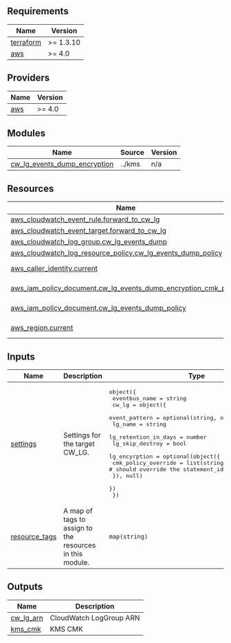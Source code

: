 <!-- BEGIN_TF_DOCS -->
## Requirements

| Name | Version |
|------|---------|
| <a name="requirement_terraform"></a> [terraform](#requirement\_terraform) | >= 1.3.10 |
| <a name="requirement_aws"></a> [aws](#requirement\_aws) | >= 4.0 |

## Providers

| Name | Version |
|------|---------|
| <a name="provider_aws"></a> [aws](#provider\_aws) | >= 4.0 |

## Modules

| Name | Source | Version |
|------|--------|---------|
| <a name="module_cw_lg_events_dump_encryption"></a> [cw\_lg\_events\_dump\_encryption](#module\_cw\_lg\_events\_dump\_encryption) | ../kms | n/a |

## Resources

| Name | Type |
|------|------|
| [aws_cloudwatch_event_rule.forward_to_cw_lg](https://registry.terraform.io/providers/hashicorp/aws/latest/docs/resources/cloudwatch_event_rule) | resource |
| [aws_cloudwatch_event_target.forward_to_cw_lg](https://registry.terraform.io/providers/hashicorp/aws/latest/docs/resources/cloudwatch_event_target) | resource |
| [aws_cloudwatch_log_group.cw_lg_events_dump](https://registry.terraform.io/providers/hashicorp/aws/latest/docs/resources/cloudwatch_log_group) | resource |
| [aws_cloudwatch_log_resource_policy.cw_lg_events_dump_policy](https://registry.terraform.io/providers/hashicorp/aws/latest/docs/resources/cloudwatch_log_resource_policy) | resource |
| [aws_caller_identity.current](https://registry.terraform.io/providers/hashicorp/aws/latest/docs/data-sources/caller_identity) | data source |
| [aws_iam_policy_document.cw_lg_events_dump_encryption_cmk_policy](https://registry.terraform.io/providers/hashicorp/aws/latest/docs/data-sources/iam_policy_document) | data source |
| [aws_iam_policy_document.cw_lg_events_dump_policy](https://registry.terraform.io/providers/hashicorp/aws/latest/docs/data-sources/iam_policy_document) | data source |
| [aws_region.current](https://registry.terraform.io/providers/hashicorp/aws/latest/docs/data-sources/region) | data source |

## Inputs

| Name | Description | Type | Default | Required |
|------|-------------|------|---------|:--------:|
| <a name="input_settings"></a> [settings](#input\_settings) | Settings for the target CW\_LG. | <pre>object({<br>    eventbus_name = string<br>    cw_lg = object({<br>      event_pattern        = optional(string, null)<br>      lg_name              = string<br>      lg_retention_in_days = number<br>      lg_skip_destroy      = bool<br>      lg_encyrption = optional(object({<br>        cmk_policy_override = list(string) # should override the statement_id 'ReadPermissions'<br>      }), null)<br>    })<br>  })</pre> | n/a | yes |
| <a name="input_resource_tags"></a> [resource\_tags](#input\_resource\_tags) | A map of tags to assign to the resources in this module. | `map(string)` | `{}` | no |

## Outputs

| Name | Description |
|------|-------------|
| <a name="output_cw_lg_arn"></a> [cw\_lg\_arn](#output\_cw\_lg\_arn) | CloudWatch LogGroup ARN |
| <a name="output_kms_cmk"></a> [kms\_cmk](#output\_kms\_cmk) | KMS CMK |
<!-- END_TF_DOCS -->